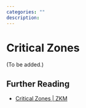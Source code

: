 ```yaml
---
categories: ""
description:
---
```


# Critical Zones

(To be added.)

## Further Reading

* [Critical Zones |
  ZKM](https://zkm.de/en/exhibition/2020/05/critical-zones)

